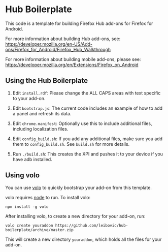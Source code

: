 # Hub Boilerplate

This code is a template for building Firefox Hub add-ons for Firefox for Android.

For more information about building Hub add-ons, see:
https://developer.mozilla.org/en-US/Add-ons/Firefox_for_Android/Firefox_Hub_Walkthrough

For more information about building mobile add-ons, please see:
https://developer.mozilla.org/en/Extensions/Firefox_on_Android

## Using the Hub Boilerplate

1. Edit `install.rdf`: Please change the ALL CAPS areas with text specific to your add-on.

2. Edit `bootstrap.js`: The current code includes an example of how to add a panel and refresh its data.

3. Edit `chrome.manifest`: Optionally use this to include additional files, including localization files.

4. Edit `config_build.sh`: If you add any additional files, make sure you add them to `config_build.sh`. See `build.sh` for more details.

5. Run `./build.sh`: This creates the XPI and pushes it to your device if you have adb installed.

## Using volo

You can use [volo](http://volojs.org/) to quickly bootstrap your add-on from this template.

volo requires [node](http://nodejs.org/) to run. To install volo:

    npm install -g volo

After installing volo, to create a new directory for your add-on, run:

    volo create youraddon https://github.com/leibovic/hub-boilerplate/archive/master.zip

This will create a new directory `youraddon`, which holds all the files for your add-on.

